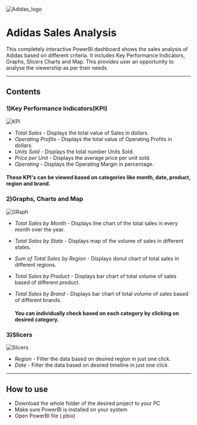 ![Adidas_logo](https://github.com/user-attachments/assets/b3959af5-9ae4-4448-a365-e3fbeb6d4605)
# Adidas Sales Analysis

This completely interactive PowerBI dashboard shows the sales analysis of Adidas based on different criteria. It includes Key Performance Indicators, Graphs, Slicers Charts and Map. This provides user an opportunity to analyse the viewership as per their needs.

---------

## Contents 

### 1)Key Performance Indicators(KPI)
![KPI](https://github.com/user-attachments/assets/f0c7af2d-2f9a-4fa3-bfac-fb57aaaa8376)

- *Total Sales* - Displays the total value of Sales in dollars.
- *Operating Profits* - Displays the total value of Operating Profits in dollars.
- *Units Sold* - Displays the total number Units Sold.
- *Price per Unit* - Displays the average price per unit sold.
- *Operating* - Displays the Operating Margin in percentage.

#### These KPI's can be viewed based on categories like month, date, product, region and brand.

### 2)Graphs, Charts and Map
![GRaph](https://github.com/user-attachments/assets/6af118ac-90b8-468f-8f8e-c2e53489de59)

- *Total Sales by Month* - Displays line chart of the total sales in every month over the year.
- *Total Sales by State* - Displays map of the volume of sales in different states.
- *Sum of Total Sales by Region* - Displays donut chart of total sales in different regions.
- *Total Sales by Product* - Displays bar chart of total volume of sales based of different product.
- *Total Sales by Brand* - Displays bar chart of total volume of sales based of different brands.

  #### You can individually check based on each category by clicking on desired category.

### 3)Slicers
![Slicers](https://github.com/user-attachments/assets/8b50caae-5ca4-44d6-a61f-82a126563d30)

- *Region* - Filter the data based on desired region in just one click.
- *Date* - Filter the data based on desired timeline in just one click.

--------

## How to use 

- Download the whole folder of the desired project to your PC
- Make sure PowerBI is installed on your system
- Open PowerBI file (.pbix) 
